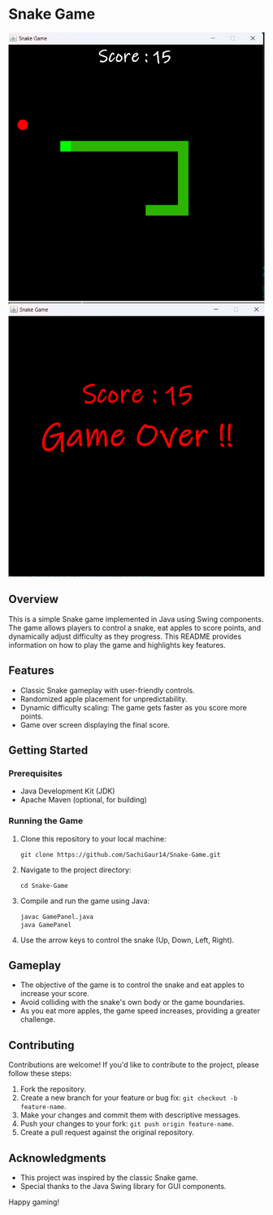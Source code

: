 # Snake Game

![Snake Game Screenshot](game_screenshot.png)
![Game Over Screenshot](game_screenshot(2).png)

## Overview

This is a simple Snake game implemented in Java using Swing components. The game allows players to control a snake, eat apples to score points, and dynamically adjust difficulty as they progress. This README provides information on how to play the game and highlights key features.

## Features

- Classic Snake gameplay with user-friendly controls.
- Randomized apple placement for unpredictability.
- Dynamic difficulty scaling: The game gets faster as you score more points.
- Game over screen displaying the final score.

## Getting Started

### Prerequisites

- Java Development Kit (JDK)
- Apache Maven (optional, for building)

### Running the Game

1. Clone this repository to your local machine:

    ```
    git clone https://github.com/SachiGaur14/Snake-Game.git
    ```

2. Navigate to the project directory:

    ```
    cd Snake-Game
    ```

3. Compile and run the game using Java:

    ```
    javac GamePanel.java
    java GamePanel
    ```

4. Use the arrow keys to control the snake (Up, Down, Left, Right).

## Gameplay

- The objective of the game is to control the snake and eat apples to increase your score.
- Avoid colliding with the snake's own body or the game boundaries.
- As you eat more apples, the game speed increases, providing a greater challenge.

## Contributing

Contributions are welcome! If you'd like to contribute to the project, please follow these steps:

1. Fork the repository.
2. Create a new branch for your feature or bug fix: `git checkout -b feature-name`.
3. Make your changes and commit them with descriptive messages.
4. Push your changes to your fork: `git push origin feature-name`.
5. Create a pull request against the original repository.

## Acknowledgments

- This project was inspired by the classic Snake game.
- Special thanks to the Java Swing library for GUI components.

Happy gaming!
